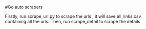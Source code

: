 #Go auto scrapers

Firstly, run scrape_url.py to scrape the urls , it will save all_links.csv containing all the urls.
Then, run scrape_detail to scrape the details
